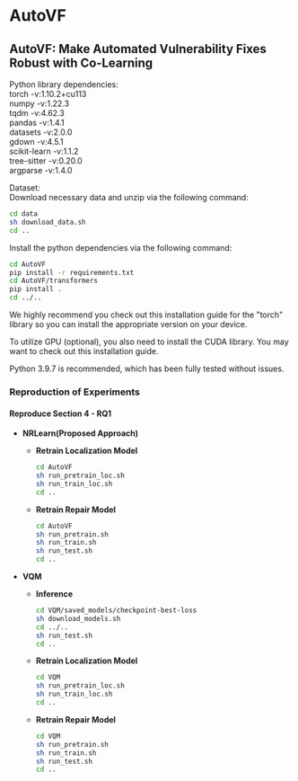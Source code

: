 # AutoVF  
## AutoVF: Make Automated Vulnerability Fixes Robust with Co-Learning  
Python library dependencies:  
torch -v:1.10.2+cu113  
numpy -v:1.22.3  
tqdm -v:4.62.3  
pandas -v:1.4.1  
datasets -v:2.0.0  
gdown -v:4.5.1  
scikit-learn -v:1.1.2  
tree-sitter -v:0.20.0  
argparse -v:1.4.0  

Dataset:  
Download necessary data and unzip via the following command:  
```bash
cd data
sh download_data.sh 
cd ..
```


 
Install the python dependencies via the following command:
  
```bash
cd AutoVF
pip install -r requirements.txt
cd AutoVF/transformers
pip install .
cd ../..
```
We highly recommend you check out this installation guide for the "torch" library so you can install the appropriate version on your device.

To utilize GPU (optional), you also need to install the CUDA library. You may want to check out this installation guide.

Python 3.9.7 is recommended, which has been fully tested without issues.




### Reproduction of Experiments
#### Reproduce Section 4 - RQ1

- **NRLearn(Proposed Approach)**

    - **Retrain Localization Model**
        ```bash
        cd AutoVF
        sh run_pretrain_loc.sh
        sh run_train_loc.sh
        cd ..
        ```

    - **Retrain Repair Model**
       ```bash
       cd AutoVF
       sh run_pretrain.sh
       sh run_train.sh
       sh run_test.sh
       cd ..
       ```
 - **VQM**

    - **Inference**
        ```bash
        cd VQM/saved_models/checkpoint-best-loss
        sh download_models.sh
        cd ../..
        sh run_test.sh
        cd ..
        ```

    - **Retrain Localization Model**
       ```bash
       cd VQM
       sh run_pretrain_loc.sh
       sh run_train_loc.sh
       cd ..
       ```
    - **Retrain Repair Model**
       ```bash
       cd VQM
       sh run_pretrain.sh
       sh run_train.sh
       sh run_test.sh
       cd ..
       ```



